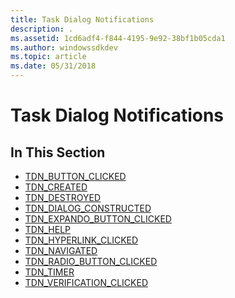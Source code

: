 ```yaml
---
title: Task Dialog Notifications
description: .
ms.assetid: 1cd6adf4-f844-4195-9e92-38bf1b05cda1
ms.author: windowssdkdev
ms.topic: article
ms.date: 05/31/2018
---
```


# Task Dialog Notifications

## In This Section

-   [TDN\_BUTTON\_CLICKED](tdn-button-clicked.md)
-   [TDN\_CREATED](tdn-created.md)
-   [TDN\_DESTROYED](tdn-destroyed.md)
-   [TDN\_DIALOG\_CONSTRUCTED](tdn-dialog-constructed.md)
-   [TDN\_EXPANDO\_BUTTON\_CLICKED](tdn-expando-button-clicked.md)
-   [TDN\_HELP](tdn-help.md)
-   [TDN\_HYPERLINK\_CLICKED](tdn-hyperlink-clicked.md)
-   [TDN\_NAVIGATED](tdn-navigated.md)
-   [TDN\_RADIO\_BUTTON\_CLICKED](tdn-radio-button-clicked.md)
-   [TDN\_TIMER](tdn-timer.md)
-   [TDN\_VERIFICATION\_CLICKED](tdn-verification-clicked.md)

 

 





